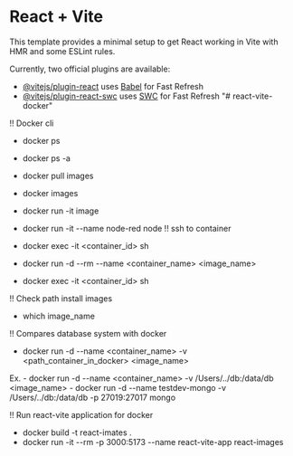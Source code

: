 # React + Vite

This template provides a minimal setup to get React working in Vite with HMR and some ESLint rules.

Currently, two official plugins are available:

- [@vitejs/plugin-react](https://github.com/vitejs/vite-plugin-react/blob/main/packages/plugin-react/README.md) uses [Babel](https://babeljs.io/) for Fast Refresh
- [@vitejs/plugin-react-swc](https://github.com/vitejs/vite-plugin-react-swc) uses [SWC](https://swc.rs/) for Fast Refresh
"# react-vite-docker" 

!! Docker cli
  - docker ps
  - docker ps -a
  - docker pull images
  - docker images
  - docker run -it image

  - docker run -it --name node-red node
!! ssh to container
  - docker exec -it <container_id> sh
  - docker run -d --rm --name <container_name> <image_name>
  - docker exec -it <container_id> sh

!! Check path install images
  - which image_name

!! Compares database system with docker 
  - docker run -d --name <container_name> -v <path_container_in_docker> <image_name>

  Ex. 
    - docker run -d --name <container_name> -v /Users/../db:/data/db <image_name>
    - docker run -d --name testdev-mongo -v /Users/../db:/data/db -p 27019:27017 mongo

!! Run react-vite application for docker
  - docker build -t react-imates .
  - docker run -it --rm -p 3000:5173 --name react-vite-app react-images
